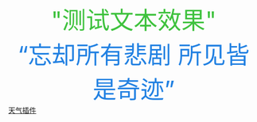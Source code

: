 <center><font color= #3FC23E size=10 class="ml3">"测试文本效果"</font></center>
<center><font  color= #2281E2 size=8 class="ml3">“忘却所有悲剧 所见皆是奇迹”</font></center>
<script src="https://cdnjs.cloudflare.com/ajax/libs/animejs/3.2.1/anime.min.js"></script>

<div id="ww_5511367cfac42" v='1.3' loc='auto' a='{"t":"horizontal","lang":"zh","sl_lpl":1,"ids":[],"font":"Arial","sl_ics":"one_a","sl_sot":"celsius","cl_bkg":"image","cl_font":"#FFFFFF","cl_cloud":"#FFFFFF","cl_persp":"#81D4FA","cl_sun":"#FFC107","cl_moon":"#FFC107","cl_thund":"#FF5722"}'><a href="https://weatherwidget.org/zh/" id="ww_5511367cfac42_u" target="_blank">天气插件</a></div><script async src="https://app2.weatherwidget.org/js/?id=ww_5511367cfac42"></script>